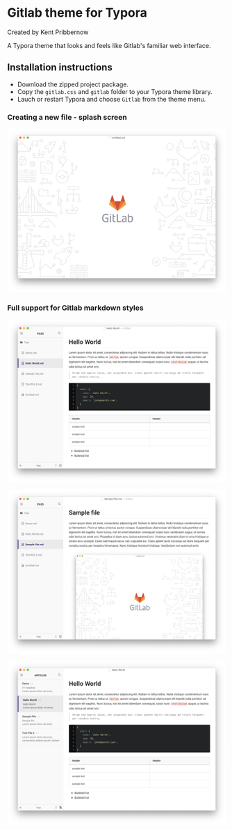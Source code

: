 # Gitlab theme for Typora
Created by Kent Pribbernow

A Typora theme that looks and feels like Gitlab's familiar web interface. 

## Installation instructions
* Download the zipped project package.
* Copy the `gitlab.css` and `gitlab` folder to your Typora theme library.
* Lauch or restart Typora and choose `Gitlab` from the theme menu.

### Creating a new file - splash screen
![Blank documemnt](demo/Screen%20Shot%202020-02-07%20at%209.06.14%20PM.png)

### Full support for Gitlab markdown styles
![Gitlab markdown](demo/Screen%20Shot%202020-02-07%20at%209.10.25%20PM.png)

![Image handling](demo/Screen%20Shot%202020-02-08%20at%209.39.33%20AM.png)

![Image handling](demo/Screen%20Shot%202020-02-07%20at%209.05.17%20PM.png)





